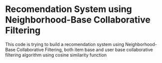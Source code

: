 # Recomendation System using Neighborhood-Base Collaborative Filtering
This code is trying to build a recomendation system using Neighborhood-Base Collaborative Filtering, both item base and user base collaborative filtering algorithm using cosine similarity function 